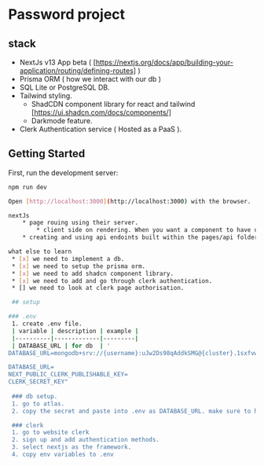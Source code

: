 # Password project

## stack 

* NextJs v13 App beta ( [https://nextjs.org/docs/app/building-your-application/routing/defining-routes] )
* Prisma ORM ( how we interact with our db )
* SQL Lite or PostgreSQL DB.
* Tailwind styling.
    * ShadCDN component library for react and tailwind [https://ui.shadcn.com/docs/components/]
    * Darkmode feature.
* Clerk Authentication service ( Hosted as a PaaS ).

## Getting Started

First, run the development server:

```bash
npm run dev

Open [http://localhost:3000](http://localhost:3000) with the browser.

nextJs
    * page rouing using their server. 
        * client side on rendering. When you want a component to have user functionality using just react. so no server rendering of this takes place, even if rendered inside of a nextJs server rendered page.
    * creating and using api endoints built within the pages/api folder (how you interact with your db and server functions )

what else to learn
 * [x] we need to implement a db.
 * [x] we need to setup the prisma orm.
 * [x] we need to add shadcn component library.
 * [x] we need to add and go through clerk authentication.
 * [] we need to look at clerk page authorisation. 

 ## setup

### .env
 1. create .env file.
 | variable | description | example |
 |----------|-------------|---------|
 | DATABASE_URL | for db  | '
DATABASE_URL=mongodb+srv://{username}:uJw2Ds98qAddkSMG@{cluster}.1sxfvwd.mongodb.net/{dbName}?retryWrites=true&w=majority"

DATABASE_URL=
NEXT_PUBLIC_CLERK_PUBLISHABLE_KEY=
CLERK_SECRET_KEY"
 
 ### db setup.
 1. go to atlas.
 2. copy the secret and paste into .env as DATABASE_URL. make sure to have the db name, username and password embedded.

 ### clerk
 1. go to website clerk 
 2. sign up and add authentication methods. 
 3. select nextjs as the framework.
 4. copy env variables to .env